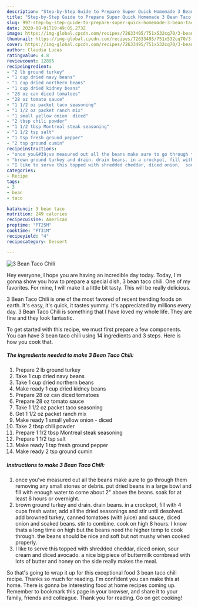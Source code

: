 ```yaml
---
description: "Step-by-Step Guide to Prepare Super Quick Homemade 3 Bean Taco Chili"
title: "Step-by-Step Guide to Prepare Super Quick Homemade 3 Bean Taco Chili"
slug: 997-step-by-step-guide-to-prepare-super-quick-homemade-3-bean-taco-chili
date: 2020-08-01T19:49:05.273Z
image: https://img-global.cpcdn.com/recipes/72633495/751x532cq70/3-bean-taco-chili-recipe-main-photo.jpg
thumbnail: https://img-global.cpcdn.com/recipes/72633495/751x532cq70/3-bean-taco-chili-recipe-main-photo.jpg
cover: https://img-global.cpcdn.com/recipes/72633495/751x532cq70/3-bean-taco-chili-recipe-main-photo.jpg
author: Claudia Lucas
ratingvalue: 4.8
reviewcount: 12895
recipeingredient:
- "2 lb ground turkey"
- "1 cup dried navy beans"
- "1 cup dried northern beans"
- "1 cup dried kidney beans"
- "28 oz can diced tomatoes"
- "28 oz tomato sauce"
- "1 1/2 oz packet taco seasoning"
- "1 1/2 oz packet ranch mix"
- "1 small yellow onion  diced"
- "2 tbsp chili powder"
- "1 1/2 tbsp Montreal steak seasoning"
- "1 1/2 tsp salt"
- "1 tsp fresh ground pepper"
- "2 tsp ground cumin"
recipeinstructions:
- "once you&#39;ve measured out all the beans make aure to go through them removing any small stones or debris. put dried beans in a large bowl and fill with enough water to come about 2&#34; above the beans. soak for at least 8 hours or overnight."
- "brown ground turkey and drain. drain beans. in a crockpot, fill with 4 cups fresh water, add all the dried seasonings and stir until desolved. add browned turkey, canned tomatoes (with juice) and sauce, diced onion and soaked beans. stir to combine.  cook on high 8 hours. I know thats a long time on high but the beans need the higher temp to cook through. the beans should be nice and soft but not mushy when cooked properly."
- "I like to serve this topped with shredded cheddar, diced onion,  sour cream and diced avocado.  a nice big piece of buttermilk cornbread with lots of butter and honey on the side really makes the meal."
categories:
- Recipe
tags:
- 3
- bean
- taco

katakunci: 3 bean taco 
nutrition: 249 calories
recipecuisine: American
preptime: "PT25M"
cooktime: "PT31M"
recipeyield: "4"
recipecategory: Dessert

---
```



![3 Bean Taco Chili](https://img-global.cpcdn.com/recipes/72633495/751x532cq70/3-bean-taco-chili-recipe-main-photo.jpg)

Hey everyone, I hope you are having an incredible day today. Today, I'm gonna show you how to prepare a special dish, 3 bean taco chili. One of my favorites. For mine, I will make it a little bit tasty. This will be really delicious.

3 Bean Taco Chili is one of the most favored of recent trending foods on earth. It's easy, it's quick, it tastes yummy. It's appreciated by millions every day. 3 Bean Taco Chili is something that I have loved my whole life. They are fine and they look fantastic.




To get started with this recipe, we must first prepare a few components. You can have 3 bean taco chili using 14 ingredients and 3 steps. Here is how you cook that.

<!--inarticleads1-->

##### The ingredients needed to make 3 Bean Taco Chili:

1. Prepare 2 lb ground turkey
1. Take 1 cup dried navy beans
1. Take 1 cup dried northern beans
1. Make ready 1 cup dried kidney beans
1. Prepare 28 oz can diced tomatoes
1. Prepare 28 oz tomato sauce
1. Take 1 1/2 oz packet taco seasoning
1. Get 1 1/2 oz packet ranch mix
1. Make ready 1 small yellow onion - diced
1. Take 2 tbsp chili powder
1. Prepare 1 1/2 tbsp Montreal steak seasoning
1. Prepare 1 1/2 tsp salt
1. Make ready 1 tsp fresh ground pepper
1. Make ready 2 tsp ground cumin




<!--inarticleads2-->

##### Instructions to make 3 Bean Taco Chili:

1. once you&#39;ve measured out all the beans make aure to go through them removing any small stones or debris. put dried beans in a large bowl and fill with enough water to come about 2&#34; above the beans. soak for at least 8 hours or overnight.
1. brown ground turkey and drain. drain beans. in a crockpot, fill with 4 cups fresh water, add all the dried seasonings and stir until desolved. add browned turkey, canned tomatoes (with juice) and sauce, diced onion and soaked beans. stir to combine.  cook on high 8 hours. I know thats a long time on high but the beans need the higher temp to cook through. the beans should be nice and soft but not mushy when cooked properly.
1. I like to serve this topped with shredded cheddar, diced onion,  sour cream and diced avocado.  a nice big piece of buttermilk cornbread with lots of butter and honey on the side really makes the meal.




So that's going to wrap it up for this exceptional food 3 bean taco chili recipe. Thanks so much for reading. I'm confident you can make this at home. There is gonna be interesting food at home recipes coming up. Remember to bookmark this page in your browser, and share it to your family, friends and colleague. Thank you for reading. Go on get cooking!
